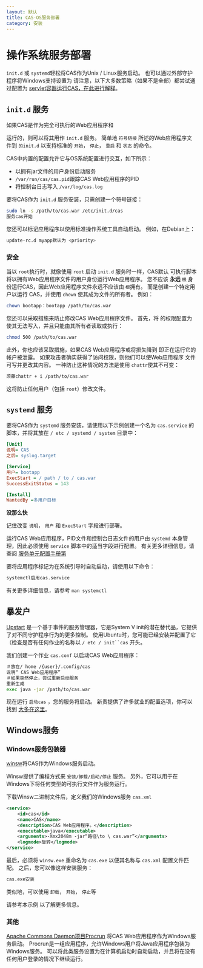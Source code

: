 ```yaml
---
layout: 默认
title: CAS-OS服务部署
category: 安装
---
```


# 操作系统服务部署

`init.d` 或 `systemd`轻松将CAS作为Unix / Linux服务启动。 也可以通过外部守护程序将Windows支持设置为 请注意，以下大多数策略（如果不是全部）都尝试通过配置为 [ servlet容器运行CAS，在此进行解释](Configuring-Servlet-Container.html#embedded)。

## `init.d` 服务

如果CAS是作为完全可执行的Web应用程序</a>和

运行的，则可以将其用作 `init.d` 服务。 简单地 `符号链接` 所述的Web应用程序文件到 `的init.d` 以支持标准的 `开始`， `停止`， `重启` 和 `状态` 的命令。</p> 

CAS中内置的配置允许它与OS系统配置进行交互，如下所示：

- 以拥有jar文件的用户身份启动服务
- `/var/run/cas/cas.pid`跟踪CAS Web应用程序的PID
- 将控制台日志写入 `/var/log/cas.log`

要将CAS作为 `init.d` 服务安装，只需创建一个符号链接：



```bash
sudo ln -s /path/to/cas.war /etc/init.d/cas
服务cas开始
```


您还可以标记应用程序以使用标准操作系统工具自动启动。 例如，在Debian上：



```bash
update-rc.d myapp默认为 <priority>
```




### 安全

当以 `root`执行时，就像使用 `root` 启动 `init.d` 服务时一样，CAS默认 可执行脚本将以拥有Web应用程序文件的用户身份运行Web应用程序。 您不应该 **永远** `根` 身份运行CAS，因此Web应用程序文件永远不应该由 `根`拥有。 而是创建一个特定用户以运行 CAS，并使用 `chown` 使其成为文件的所有者。 例如：



```bash
chown bootapp：bootapp /path/to/cas.war
```


您还可以采取措施来防止修改CAS Web应用程序文件。 首先，将 的权限配置为使其无法写入，并且只能由其所有者读取或执行：



```bash
chmod 500 /path/to/cas.war
```


此外，你也应该采取措施，如果CAS Web应用程序或将损失降到 即正在运行它的帐户被泄露。 如果攻击者确实获得了访问权限，则他们可以使Web应用程序 文件可写并更改其内容。 一种防止这种情况的方法是使用 `chattr`使其不可变：



```bash
须藤chattr + i /path/to/cas.war
```


这将防止任何用户（包括 `root`）修改文件。



## `systemd` 服务

要将CAS作为 `systemd` 服务安装，请使用以下示例创建一个名为 `cas.service` 的脚本，并将其放在 `/ etc / systemd / system` 目录中：



```ini
[Unit]
说明= CAS
之后= syslog.target

[Service]
用户= bootapp
ExecStart = / path / to / cas.war
SuccessExitStatus = 143

[Install]
WantedBy =多用户目标
```

<div class="alert alert-info"><strong>没那么快</strong><p>记住改变 <code>说明</code>， <code>用户</code> 和 <code>ExecStart</code> 字段进行部署。</p></div>

运行CAS Web应用程序，PID文件和控制台日志文件的用户由 `systemd` 本身管理，因此必须使用 `service` 脚本中的适当字段进行配置。 有关更多详细信息，请查阅 [服务单元配置手册第](https://www.freedesktop.org/software/systemd/man/systemd.service.html)

要将应用程序标记为在系统引导时自动启动，请使用以下命令：



```bash
systemctl启用cas.service
```


有关更多详细信息，请参考 `man systemctl`



## 暴发户

[Upstart](http://upstart.ubuntu.com/) 是一个基于事件的服务管理器，它是System V init的潜在替代品，它提供了对不同守护程序行为的更多控制。 使用Ubuntu时，您可能已经安装并配置了它（检查是否有任何作业的名称以 `/ etc / init``cas` 开头。

我们创建一个作业 `cas.conf` 以启动CAS Web应用程序：



```bash
＃放在/ home /{user}/.config/cas
说明“ CAS Web应用程序”
＃如果突然停止，尝试重新启动服务
重新生成
exec java -jar /path/to/cas.war
```


现在运行 `启动cas` ，您的服务将启动。 新贵提供了许多就业的配置选项，你可以找到 [大多在这里](http://upstart.ubuntu.com/cookbook/)。



## Windows服务



### Windows服务包装器

[winsw](https://github.com/kohsuke/winsw)将CAS作为Windows服务启动。 

Winsw提供了编程方式来 `安装/卸载/启动/停止` 服务。 另外，它可以用于在Windows下将任何类型的可执行文件作为服务运行。

下载Winsw二进制文件后，定义我们的Windows服务 `cas.xml`



```xml
<service>
    <id>cas</id>
    <name>CAS</name>
    <description>CAS Web应用程序。</description>
    <executable>java</executable>
    <arguments>-Xmx2048m -jar“路径\to \ cas.war”</arguments>
    <logmode>旋转</logmode>
</service>
```


最后，必须将 `winsw.exe` 重命名为 `cas.exe` 以便其名称与 `cas.xml` 配置文件匹配。 之后，您可以像这样安装服务：



```bash
cas.exe安装
```


类似地，可以使用 `卸载`， `开始`， `停止`等

请参考本示例</a> 以了解更多信息。</p> 



### 其他

[Apache Commons Daemon项目](http://commons.apache.org/daemon/index.html)[Procrun](http://commons.apache.org/proper/commons-daemon/procrun.html) 将CAS Web应用程序作为Windows服务启动。 Procrun是一组应用程序，允许Windows用户将Java应用程序包装为Windows服务。 可以将此类服务设置为在计算机启动时自动启动，并且将在没有任何用户登录的情况下继续运行。
